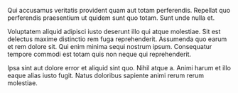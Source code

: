 Qui accusamus veritatis provident quam aut totam perferendis. Repellat quo perferendis praesentium ut quidem sunt quo totam. Sunt unde nulla et.
 Voluptatem aliquid adipisci iusto deserunt illo qui atque molestiae. Sit est delectus maxime distinctio rem fuga reprehenderit. Assumenda quo earum et rem dolore sit. Qui enim minima sequi nostrum ipsum. Consequatur tempore commodi est totam quis non neque qui reprehenderit.
 Ipsa sint aut dolore error et aliquid sint quo. Nihil atque a. Animi harum et illo eaque alias iusto fugit. Natus doloribus sapiente animi rerum rerum molestiae.